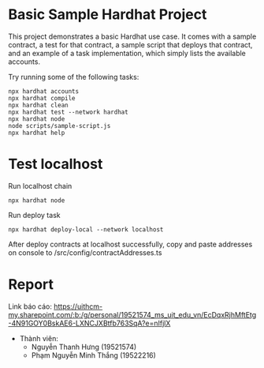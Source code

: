 # Basic Sample Hardhat Project

This project demonstrates a basic Hardhat use case. It comes with a sample contract, a test for that contract, a sample script that deploys that contract, and an example of a task implementation, which simply lists the available accounts.

Try running some of the following tasks:

```shell
npx hardhat accounts
npx hardhat compile
npx hardhat clean
npx hardhat test --network hardhat
npx hardhat node
node scripts/sample-script.js
npx hardhat help
```

# Test localhost

Run localhost chain

```
npx hardhat node
```

Run deploy task

```
npx hardhat deploy-local --network localhost
```

After deploy contracts at localhost successfully, copy and paste addresses on console to /src/config/contractAddresses.ts

# Report

Link báo cáo: https://uithcm-my.sharepoint.com/:b:/g/personal/19521574_ms_uit_edu_vn/EcDqxRjhMftEtg-4N91GOY0BskAE6-LXNCJXBtfb763SqA?e=nIfjlX

- Thành viên:
  - Nguyễn Thanh Hưng (19521574)
  - Phạm Nguyễn Minh Thắng (19522216)
